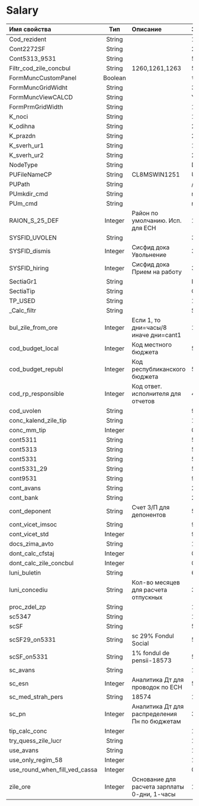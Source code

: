 # Salary

| **Имя свойства** | **Тип** | **Описание** | **Значение для примера** |
| :--- | :---: | :--- | :--- |
| Cod\_rezident | String |  | 1 |
| Cont2272SF | String |  | 2275 |
| Cont5313\_9531 | String |  | 5311,9531 |
| Filtr\_cod\_zile\_concbul | String | 1260,1261,1263 | 5091 |
| FormMuncCustomPanel | Boolean |  | `true` |
| FormMuncGridWidht | String |  | 320 |
| FormMuncViewCALCD | String |  | YPMR\_VSLRPRM\_CALCD |
| FormPrmGridWidth | String |  | 170 |
| K\_noci | String |  | 1.5 |
| K\_odihna | String |  | 2 |
| K\_prazdn | String |  | 2 |
| K\_sverh\_ur1 | String |  | 1.5 |
| K\_sverh\_ur2 | String |  | 2 |
| NodeType | String |  | Docs |
| PUFileNameCP | String | CL8MSWIN1251 | UTF8 |
| PUPath | String |  | /var/un4 |
| PUmkdir\_cmd | String |  | mkdir -p |
| PUm\_cmd | String |  | rm -rf |
| RAION\_S\_25\_DEF | Integer | Район по умолчанию. Исп. для ЕСН | 1 |
| SYSFID\_UVOLEN | String |  | 327 |
| SYSFID\_dismis | Integer | Сисфид дока Увольнение | 327 |
| SYSFID\_hiring | Integer | Сисфид дока Прием на работу | 322 |
| SectiaGr1 | String |  | I |
| SectiaTip | String |  | O |
| TP\_USED | String |  | 1 |
| \_Calc\_filtr | String |  | SAL |
| bul\_zile\_from\_ore | Integer | Если 1, то дни=часы/8 иначе дни=cant1 | 1 |
| cod\_budget\_local | Integer | Код местного бюджета | 5492 |
| cod\_budget\_republ | Integer | Код республиканского бюджета | 5493 |
| cod\_rp\_responsible | Integer | Код ответ. исполнителя для отчетов | 4879 |
| cod\_uvolen | String |  | 99 |
| conc\_kalend\_zile\_tip | String |  | 1 |
| conc\_mm\_tip | Integer |  | 0 |
| cont5311 | String |  | 5311 |
| cont5313 | String |  | 5311 |
| cont5331 | String |  | 5331 |
| cont5331\_29 | String |  | 5331 |
| cont9531 | String |  | 9531 |
| cont\_avans | String |  | 2277 |
| cont\_bank | String |  | 2421 |
| cont\_deponent | String | Счет З/П для депонентов | 5312 |
| cont\_vicet\_imsoc | String |  | 9513 |
| cont\_vicet\_std | Integer |  | 9514 |
| docs\_zima\_avto | String |  | 1551 |
| dont\_calc\_cfstaj | Integer |  | 0 |
| dont\_calc\_zile\_concbul | Integer |  | 0 |
| luni\_buletin | String |  | 6 |
| luni\_concediu | String | Кол-во месяцев для расчета отпускных | 3 |
| proc\_zdel\_zp | String |  | 13.5 |
| sc5347 | String |  | 1251 |
| scSF | String |  | 5198 |
| scSF29\_on5331 | String | sc 29% Fondul Social | 5198 |
| scSF\_on5331 | String | 1% fondul de pensii-18573 | 5198 |
| sc\_avans | String |  | 1293 |
| sc\_esn | Integer | Аналитика Дт для проводок по ЕСН | 5036 |
| sc\_med\_strah\_pers | String | 18574 | 1258 |
| sc\_pn | Integer | Аналитика Дт для распределения Пн по бюджетам | 3968 |
| tip\_calc\_conc | Integer |  | 1 |
| try\_quess\_zile\_lucr | String |  | 1 |
| use\_avans | String |  | 1 |
| use\_only\_regim\_58 | Integer |  | 1 |
| use\_round\_when\_fill\_ved\_cassa | Integer |  | 0 |
| zile\_ore | Integer | Основание для расчета зарплаты 0-дни, 1-часы | 1 |

